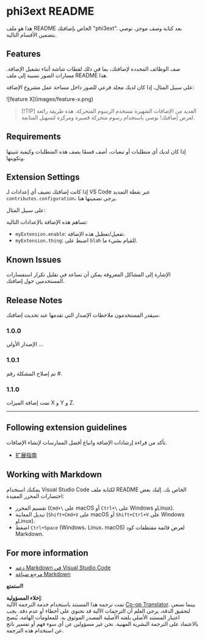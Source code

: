 <!--
CO_OP_TRANSLATOR_METADATA:
{
  "original_hash": "be0b2937160c486180ded27e4f14adeb",
  "translation_date": "2025-07-16T16:33:18+00:00",
  "source_file": "code/07.Lab/01/AIPC/extensions/phi3ext/README.md",
  "language_code": "ar"
}
-->
# phi3ext README

هذا هو ملف README الخاص بإضافتك "phi3ext". بعد كتابة وصف موجز، نوصي بتضمين الأقسام التالية.

## Features

صف الوظائف المحددة لإضافتك، بما في ذلك لقطات شاشة أثناء تشغيل الإضافة. مسارات الصور نسبية إلى ملف README هذا.

على سبيل المثال، إذا كان لديك مجلد فرعي للصور داخل مساحة عمل مشروع الإضافة:

\!\[feature X\]\(images/feature-x.png\)

> [!TIP] العديد من الإضافات الشهيرة تستخدم الرسوم المتحركة. هذه طريقة رائعة لعرض إضافتك! نوصي باستخدام رسوم متحركة قصيرة ومركزة لتسهيل المتابعة.

## Requirements

إذا كان لديك أي متطلبات أو تبعيات، أضف قسمًا يصف هذه المتطلبات وكيفية تثبيتها وتكوينها.

## Extension Settings

إذا كانت إضافتك تضيف أي إعدادات لـ VS Code عبر نقطة التمديد `contributes.configuration`، يرجى تضمينها هنا.

على سبيل المثال:

تساهم هذه الإضافة بالإعدادات التالية:

* `myExtension.enable`: تفعيل/تعطيل هذه الإضافة.
* `myExtension.thing`: اضبط على `blah` للقيام بشيء ما.

## Known Issues

الإشارة إلى المشاكل المعروفة يمكن أن تساعد في تقليل تكرار استفسارات المستخدمين حول إضافتك.

## Release Notes

سيقدر المستخدمون ملاحظات الإصدار التي تقدمها عند تحديث إضافتك.

### 1.0.0

الإصدار الأولي ...

### 1.0.1

تم إصلاح المشكلة رقم #.

### 1.1.0

تمت إضافة الميزات X و Y و Z.

---

## Following extension guidelines

تأكد من قراءة إرشادات الإضافة واتباع أفضل الممارسات لإنشاء الإضافات.

* [扩展指南](https://code.visualstudio.com/api/references/extension-guidelines?WT.mc_id=aiml-137032-kinfeylo)

## Working with Markdown

يمكنك استخدام Visual Studio Code لكتابة ملف README الخاص بك. إليك بعض اختصارات المحرر المفيدة:

* تقسيم المحرر (`Cmd+\` على macOS أو `Ctrl+\` على Windows وLinux).
* تبديل المعاينة (`Shift+Cmd+V` على macOS أو `Shift+Ctrl+V` على Windows وLinux).
* اضغط `Ctrl+Space` (Windows، Linux، macOS) لعرض قائمة مقتطفات كود Markdown.

## For more information

* [دعم Markdown في Visual Studio Code](http://code.visualstudio.com/docs/languages/markdown?WT.mc_id=aiml-137032-kinfeylo)
* [مرجع صياغة Markdown](https://help.github.com/articles/markdown-basics/)

**استمتع!**

**إخلاء المسؤولية**:  
تمت ترجمة هذا المستند باستخدام خدمة الترجمة الآلية [Co-op Translator](https://github.com/Azure/co-op-translator). بينما نسعى لتحقيق الدقة، يرجى العلم أن الترجمات الآلية قد تحتوي على أخطاء أو عدم دقة. يجب اعتبار المستند الأصلي بلغته الأصلية المصدر الموثوق به. للمعلومات الهامة، يُنصح بالاعتماد على الترجمة البشرية المهنية. نحن غير مسؤولين عن أي سوء فهم أو تفسير ناتج عن استخدام هذه الترجمة.